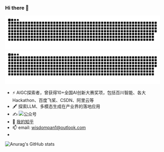 ### Hi there 👋

![GitHub Snake Light](https://raw.githubusercontent.com/zxbing0066/zxbing0066/output/github-contribution-grid-snake.svg#gh-light-mode-only) ![GitHub Snake Dark](https://raw.githubusercontent.com/zxbing0066/zxbing0066/output/github-contribution-grid-snake-dark.svg#gh-dark-mode-only)
- ⚡ AIGC探索者，曾获得10+全国AI创新大赛奖项，包括百川智能、各大Hackathon、百度飞桨、CSDN、阿里云等
- 🖋 探索LLM、多模态生成在产业界的落地应用
- ✍️ ![公众号](https://github.com/user-attachments/assets/afc3c3c4-0ac3-4eec-be0e-04fa43eda728&&width=200&&height=100)
- 🥋 [我的知乎](https://www.zhihu.com/people/ji-yi-zhong-mei-you-liu-zou-de-shi-guang)
- 📫 email: wisdompan1@outlook.com
- 
![Anurag's GitHub stats](https://github-readme-stats.vercel.app/api?username=wisdom-pan&show_icons=true&theme=tokyonight)





